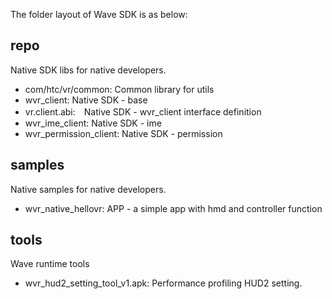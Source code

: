 The folder layout of Wave SDK is as below:

## repo
Native SDK libs for native developers.
- com/htc/vr/common: Common library for utils
- wvr_client: Native SDK - base
- vr.client.abi:　Native SDK - wvr_client interface definition
- wvr_ime_client: Native SDK - ime
- wvr_permission_client: Native SDK - permission

## samples
Native samples for native developers.
- wvr_native_hellovr: APP - a simple app with hmd and controller function

## tools
Wave runtime tools
- wvr_hud2_setting_tool_v1.apk: Performance profiling HUD2 setting.
